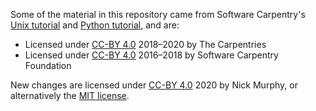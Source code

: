 Some of the material in this repository came from Software Carpentry's [Unix tutorial](https://swcarpentry.github.io/shell-novice/) and [Python tutorial](https://swcarpentry.github.io/python-novice-inflammation/), and are:
 - Licensed under [CC-BY 4.0](https://software-carpentry.org/license/) 2018–2020 by The Carpentries
 - Licensed under [CC-BY 4.0](https://software-carpentry.org/license/) 2016–2018 by Software Carpentry Foundation 

New changes are licensed under [CC-BY 4.0](https://creativecommons.org/licenses/by/4.0/) 2020 by Nick Murphy, or alternatively the [MIT license](https://opensource.org/licenses/MIT).
